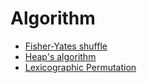 # Algorithm

- [Fisher-Yates shuffle](fisher-yates-shuffle.md)
- [Heap's algorithm](heaps-algorithm.md)
- [Lexicographic Permutation](lexicographic-permutation.md)
